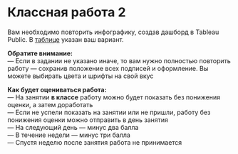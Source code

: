 # Классная работа 2

Вам необходимо повторить инфографику, создав дашборд в Tableau Public. В [таблице](https://docs.google.com/spreadsheets/d/1eYom81iVHVTeDnbjO2iokDG1_bxhc_guCctBkp68KLY/edit?usp=sharing) указан ваш вариант.

**Обратите внимание:**<br>
— Если в задании не указано иначе, то вам нужно полностью повторить работу — сохранив положение всех подписей и оформление. Вы можете выбирать цвета и шрифты на свой вкус<br>

**Как будет оцениваться работа:**<br>
— На занятии **в классе** работу можно будет показать без понижения оценки, а затем доработать<br>
— Если не успели показать на занятии или не пришли, работу без понижения оценки можно отправить в день занятия<br>
— На следующий день — минус два балла<br>
— В течение недели — минус три балла<br>
— Спустя неделю после занятия работа не принимается<br>
